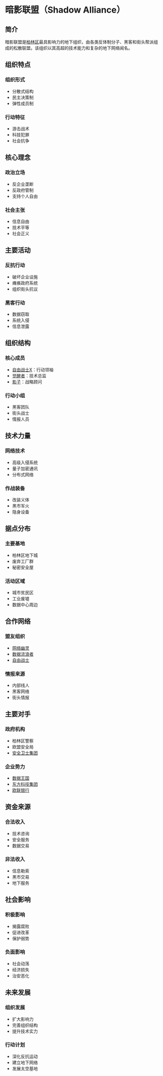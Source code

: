 # 暗影联盟（Shadow Alliance）

## 简介
暗影联盟是[柏林区](/城市/柏林区.md)最具影响力的地下组织，由各类反体制分子、黑客和街头帮派组成的松散联盟。该组织以其高超的技术能力和复杂的地下网络闻名。

## 组织特点

### 组织形式
- 分散式结构
- 民主决策制
- 弹性成员制

### 行动特征
- 游击战术
- 科技犯罪
- 社会抗争

## 核心理念

### 政治立场
- 反企业垄断
- 反政府管制
- 支持个人自由

### 社会主张
- 信息自由
- 技术平等
- 社会正义

## 主要活动

### 反抗行动
- 破坏企业设施
- 瘫痪政府系统
- 组织街头抗议

### 黑客行动
- 数据窃取
- 系统入侵
- 信息泄露

## 组织结构

### 核心成员
- [自由战士X](/人物/自由战士X.md)：行动领袖
- [觉醒者](/人物/觉醒者.md)：技术总监
- [影子](/人物/影子.md)：战略顾问

### 行动小组
- 黑客团队
- 街头战士
- 情报人员

## 技术力量

### 网络技术
- 高级入侵系统
- 量子加密通讯
- 分布式网络

### 作战装备
- 改装义体
- 黑市军火
- 隐身设备

## 据点分布

### 主要基地
- 柏林区地下城
- 废弃工厂群
- 秘密安全屋

### 活动区域
- 城市贫民区
- 工业废墟
- 数据中心周边

## 合作网络

### 盟友组织
- [网络幽灵](/组织/网络幽灵.md)
- [数据流浪者](/组织/数据流浪者.md)
- [自由战士](/组织/自由战士.md)

### 情报来源
- 内部线人
- 黑客网络
- 街头情报

## 主要对手

### 政府机构
- 柏林区警察
- 欧盟安全局
- [安全卫士集团](/组织/安全卫士集团.md)

### 企业势力
- [数据王国](/组织/数据王国.md)
- [东方科技集团](/组织/东方科技集团.md)
- [欧联银行](/组织/欧联银行.md)

## 资金来源

### 合法收入
- 技术咨询
- 安全服务
- 数据交易

### 非法收入
- 信息勒索
- 黑市交易
- 地下服务

## 社会影响

### 积极影响
- 揭露腐败
- 促进改革
- 保护弱势

### 负面影响
- 社会动荡
- 经济损失
- 治安恶化

## 未来发展

### 组织发展
- 扩大影响力
- 完善组织结构
- 提升技术实力

### 行动计划
- 深化反抗运动
- 建立地下网络
- 发展太空基地

